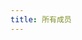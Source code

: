 ```yaml
---
title: 所有成员
---
```


<!-- # {% include icon.html icon="fa-solid fa-users" %}所有团队成员

{% include search-box.html %}
{% include search-info.html %}

按年检索历史成员请参考[历届成员](/team/history)。

{% include section.html %}

## {% include icon.html icon="fa-solid fa-users" %}指导老师

{% include list_portrait.html data="members" component="portrait" filters="role: 指导老师" %}

## {% include icon.html icon="fa-solid fa-users" %}团队负责人
{% include list_portrait.html data="members" component="portrait" filters="type: 团队负责人" %}

## {% include icon.html icon="fa-solid fa-users" %}队员
  
{% include list_portrait.html data="members" component="portrait" filters="type: 普通队员" style="small" %} -->
